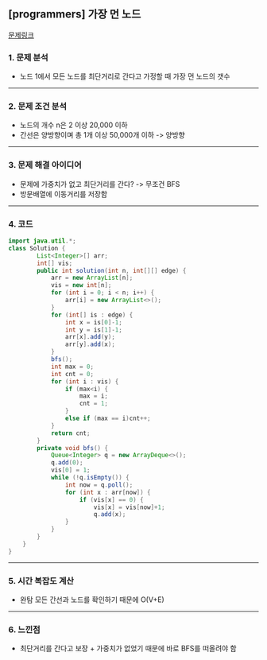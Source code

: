## [programmers] 가장 먼 노드
[문제링크](https://school.programmers.co.kr/learn/courses/30/lessons/49189)
### 1. 문제 분석 
- 노드 1에서 모든 노드를 최단거리로 간다고 가정할 때 가장 먼 노드의 갯수
---
### 2. 문제 조건 분석
- 노드의 개수 n은 2 이상 20,000 이하
- 간선은 양방향이며 총 1개 이상 50,000개 이하 -> 양방향
---
### 3. 문제 해결 아이디어
- 문제에 가중치가 없고 최단거리를 간다? -> 무조건 BFS
- 방문배열에 이동거리를 저장함
---
### 4. 코드 
```java
import java.util.*;
class Solution {
        List<Integer>[] arr;
        int[] vis;
        public int solution(int n, int[][] edge) {
            arr = new ArrayList[n];
            vis = new int[n];
            for (int i = 0; i < n; i++) {
                arr[i] = new ArrayList<>();
            }
            for (int[] is : edge) {
                int x = is[0]-1;
                int y = is[1]-1;
                arr[x].add(y);
                arr[y].add(x);
            }
            bfs();
            int max = 0;
            int cnt = 0;
            for (int i : vis) {
                if (max<i) {
                    max = i;
                    cnt = 1;
                }
                else if (max == i)cnt++;
            }
            return cnt;
        }
        private void bfs() {
            Queue<Integer> q = new ArrayDeque<>();
            q.add(0);
            vis[0] = 1;
            while (!q.isEmpty()) {
                int now = q.poll();
                for (int x : arr[now]) {
                    if (vis[x] == 0) {
                        vis[x] = vis[now]+1;
                        q.add(x);
                }
            }
        }
    }
}
```
---
### 5. 시간 복잡도 계산
- 완탐 모든 간선과 노드를 확인하기 때문에 O(V+E)
---
### 6. 느낀점
- 최단거리를 간다고 보장 + 가중치가 없었기 때문에 바로 BFS를 떠올려야 함
